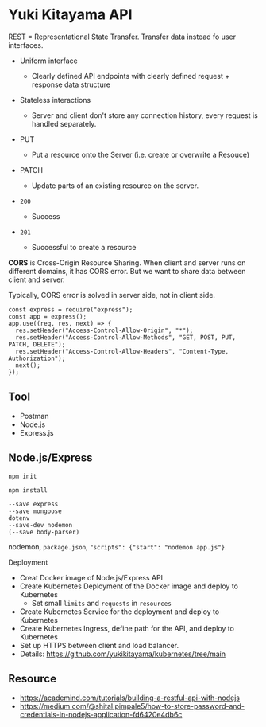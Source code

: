 # Yuki Kitayama API

REST = Representational State Transfer. Transfer data instead fo user interfaces.

- Uniform interface
  - Clearly defined API endpoints with clearly defined request + response data structure
- Stateless interactions
  - Server and client don't store any connection history, every request is handled separately.

- PUT
  - Put a resource onto the Server (i.e. create or overwrite a Resouce)
- PATCH
  - Update parts of an existing resource on the server.

- `200`
  - Success
- `201`
  - Successful to create a resource

**CORS** is Cross-Origin Resource Sharing. When client and server runs on different domains, it has CORS error. But we want to share data between client and server. 

Typically, CORS error is solved in server side, not in client side.

```
const express = require("express");
const app = express();
app.use((req, res, next) => {
  res.setHeader("Access-Control-Allow-Origin", "*");
  res.setHeader("Access-Control-Allow-Methods", "GET, POST, PUT, PATCH, DELETE");
  res.setHeader("Access-Control-Allow-Headers", "Content-Type, Authorization");
  next();
});
```

## Tool

- Postman
- Node.js
- Express.js

## Node.js/Express

`npm init`

`npm install`
```
--save express
--save mongoose
dotenv
--save-dev nodemon
(--save body-parser)
```

nodemon, `package.json`, `"scripts": {"start": "nodemon app.js"}`.

Deployment

- Creat Docker image of Node.js/Express API
- Create Kubernetes Deployment of the Docker image and deploy to Kubernetes
  - Set small `limits` and `requests` in `resources`
- Create Kubernetes Service for the deployment and deploy to Kubernetes
- Create Kubernetes Ingress, define path for the API, and deploy to Kubernetes
- Set up HTTPS between client and load balancer.
- Details: https://github.com/yukikitayama/kubernetes/tree/main

## Resource

- https://academind.com/tutorials/building-a-restful-api-with-nodejs
- https://medium.com/@shital.pimpale5/how-to-store-password-and-credentials-in-nodejs-application-fd6420e4db6c